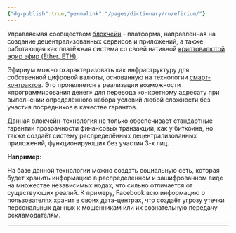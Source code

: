 ```yaml
---
{"dg-publish":true,"permalink":"/pages/dictionary/ru/efirium/"}
---
```



Управляемая сообществом [блокчейн](https://hackmd.io/IzACXndyQ2mXFL98xANIZQ) - платформа, направленная на создание децентрализованных сервисов и приложений, а также работающая как платёжная система со своей нативной [криптовалютой](https://hackmd.io/AU8FbBNKQYahoi0dj5-L-A) [эфир эфир (Ether, ETH)](https://hackmd.io/zJijoX7nS5iMLpFuSrN_Nw).

Эфириум можно охарактеризовать как инфраструктуру для собственной цифровой валюты, основанную на технологии [смарт-контрактов](https://hackmd.io/MvArMZvRQj2fP5zwruxypw). Это проявляется в реализации возможности «программирования денег» для перевода конкретному адресату при выполнении определённого набора условий любой сложности без участия посредников в качестве гарантов.

Данная блокчейн-технология не только обеспечивает стандартные гарантии прозрачности финансовых транзакций, как у биткоина, но также создаёт систему распределённых децентрализованных приложений, функционирующих без участия 3-х лиц.

**Например**:

На базе данной технологии можно создать социальную сеть, которая будет хранить информацию в распределенном и зашифрованном виде на множестве независимых нодах, что сильно отличается от существующих реалий. К примеру, Facebook всю информацию о пользователях хранит в своих дата-центрах, что создаёт угрозу утечки персональных данных к мошенникам или их сознательную передачу рекламодателям.

---
